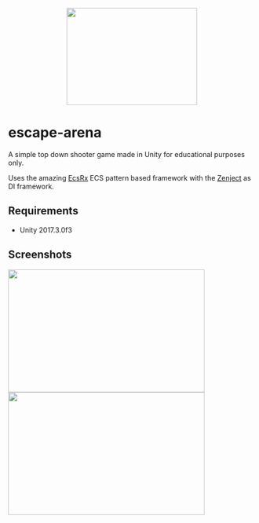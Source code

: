 
<p align="center">
  <img width="266" height="198" src="https://github.com/sviridoff/escape-arena/raw/master/screenshots/logo.png">
</p>

# escape-arena

A simple top down shooter game made in Unity for educational purposes only.

Uses the amazing [EcsRx](https://github.com/EcsRx/ecsrx) ECS pattern based framework with the [Zenject](https://github.com/modesttree/Zenject) as DI framework.

## Requirements

* Unity 2017.3.0f3

## Screenshots

<img width="400" height="250" style="margin-right: 20px" src="https://github.com/sviridoff/escape-arena/raw/master/screenshots/gameplay.png">

<img width="400" height="250" src="https://github.com/sviridoff/escape-arena/raw/master/screenshots/intro.png">

